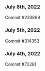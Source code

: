 ### July 8th, 2022

Commit #233899

### July 5th, 2022

Commit #314353


### July 4th, 2022

Commit #72281
